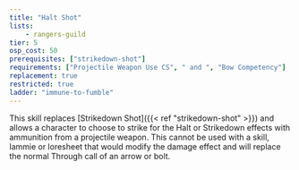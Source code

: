 ```yaml
---
title: "Halt Shot"
lists:
    - rangers-guild
tier: 5
osp_cost: 50
prerequisites: ["strikedown-shot"]
requirements: ["Projectile Weapon Use CS", " and ", "Bow Competency"]
replacement: true
restricted: true
ladder: "immune-to-fumble"
---
```

This skill replaces [Strikedown Shot]({{< ref "strikedown-shot" >}}) and allows a character to choose to strike for the Halt or Strikedown effects with ammunition from a projectile weapon. This cannot be used with a skill, lammie or loresheet that would modify the damage effect and will replace the normal Through call of an arrow or bolt.